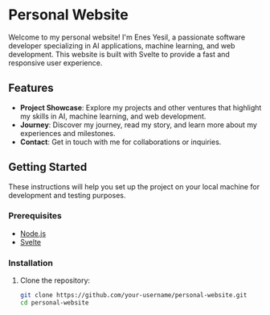 # Personal Website

Welcome to my personal website! I'm Enes Yesil, a passionate software developer specializing in AI applications, machine learning, and web development. This website is built with Svelte to provide a fast and responsive user experience.

## Features

- **Project Showcase**: Explore my projects and other ventures that highlight my skills in AI, machine learning, and web development.
- **Journey**: Discover my journey, read my story, and learn more about my experiences and milestones.
- **Contact**: Get in touch with me for collaborations or inquiries.

## Getting Started

These instructions will help you set up the project on your local machine for development and testing purposes.

### Prerequisites

- [Node.js](https://nodejs.org/)
- [Svelte](https://svelte.dev/)

### Installation

1. Clone the repository:
   ```bash
   git clone https://github.com/your-username/personal-website.git
   cd personal-website
